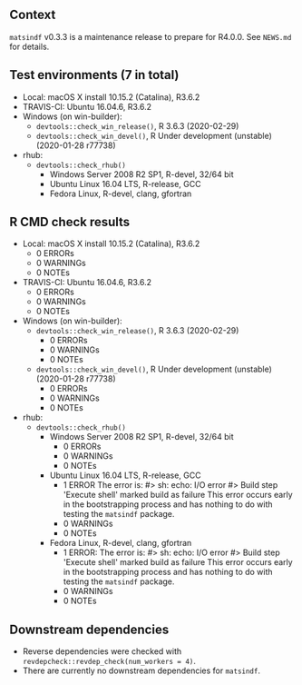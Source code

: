 ## Context
`matsindf` v0.3.3 is a maintenance release to prepare for R4.0.0. See `NEWS.md` for details. 

## Test environments (7 in total)
* Local: macOS X install 10.15.2 (Catalina), R3.6.2
* TRAVIS-CI: Ubuntu 16.04.6, R3.6.2
* Windows (on win-builder):
    * `devtools::check_win_release()`, R 3.6.3 (2020-02-29)
    * `devtools::check_win_devel()`, R Under development (unstable) (2020-01-28 r77738)
* rhub:
    * `devtools::check_rhub()`
        * Windows Server 2008 R2 SP1, R-devel, 32/64 bit
        * Ubuntu Linux 16.04 LTS, R-release, GCC
        * Fedora Linux, R-devel, clang, gfortran

## R CMD check results
* Local: macOS X install 10.15.2 (Catalina), R3.6.2
    * 0 ERRORs
    * 0 WARNINGs
    * 0 NOTEs
* TRAVIS-CI: Ubuntu 16.04.6, R3.6.2
    * 0 ERRORs
    * 0 WARNINGs
    * 0 NOTEs
* Windows (on win-builder):
    * `devtools::check_win_release()`, R 3.6.3 (2020-02-29)
        * 0 ERRORs
        * 0 WARNINGs
        * 0 NOTEs
    * `devtools::check_win_devel()`, R Under development (unstable) (2020-01-28 r77738)
        * 0 ERRORs
        * 0 WARNINGs
        * 0 NOTEs
* rhub:
    * `devtools::check_rhub()`
        * Windows Server 2008 R2 SP1, R-devel, 32/64 bit
            * 0 ERRORs
            * 0 WARNINGs
            * 0 NOTEs
        * Ubuntu Linux 16.04 LTS, R-release, GCC
            * 1 ERROR
              The error is:
              #> sh: echo: I/O error
              #> Build step 'Execute shell' marked build as failure
              This error occurs early in the bootstrapping process and has nothing to do with testing the `matsindf` package.
            * 0 WARNINGs
            * 0 NOTEs
        * Fedora Linux, R-devel, clang, gfortran
            * 1 ERROR:
              The error is:
              #> sh: echo: I/O error
              #> Build step 'Execute shell' marked build as failure
              This error occurs early in the bootstrapping process and has nothing to do with testing the `matsindf` package.
            * 0 WARNINGs
            * 0 NOTEs

## Downstream dependencies
* Reverse dependencies were checked with `revdepcheck::revdep_check(num_workers = 4)`.
* There are currently no downstream dependencies for `matsindf`.
